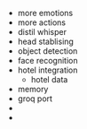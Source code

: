 
- more emotions 
- more actions
- distil whisper
- head stablising
- object detection
- face recognition
- hotel integration 
    - hotel data
- memory
- groq port  
- 
- 
